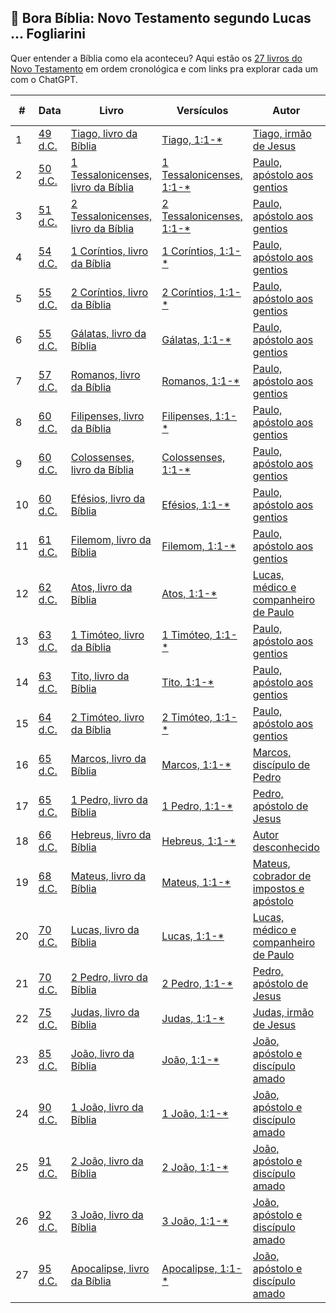 ## 📖 Bora Bíblia: Novo Testamento segundo Lucas ... Fogliarini

Quer entender a Bíblia como ela aconteceu? Aqui estão os [27 livros do Novo Testamento](http://chatgpt.com/?q=Por%20que%20a%20B%C3%ADblia%20tem%2027%20livros%20no%20novo%20testamento?) em ordem cronológica e com links pra explorar cada um com o ChatGPT.

| # | Data | Livro | Versículos | Autor | Local | Local Atual | Tipo |
|---|------|--------|------------|--------|--------|--------------|------|
| 1 | [49 d.C.](https://chatgpt.com?q=49+d.C.) | [Tiago, livro da Bíblia](https://chatgpt.com?q=Tiago,+livro+da+Bíblia) | [Tiago, 1:1-*](https://chatgpt.com?q=Tiago,+1:1-*) | [Tiago, irmão de Jesus](https://chatgpt.com?q=Tiago,+irmão+de+Jesus) | [Jerusalém](https://chatgpt.com?q=Jerusalém) | [Israel](https://chatgpt.com?q=Israel) | [Epístola](https://chatgpt.com?q=Epístola) |
| 2 | [50 d.C.](https://chatgpt.com?q=50+d.C.) | [1 Tessalonicenses, livro da Bíblia](https://chatgpt.com?q=1+Tessalonicenses,+livro+da+Bíblia) | [1 Tessalonicenses, 1:1-*](https://chatgpt.com?q=1+Tessalonicenses,+1:1-*) | [Paulo, apóstolo aos gentios](https://chatgpt.com?q=Paulo,+apóstolo+aos+gentios) | [Corinto](https://chatgpt.com?q=Corinto) | [Grécia](https://chatgpt.com?q=Grécia) | [Epístola](https://chatgpt.com?q=Epístola) |
| 3 | [51 d.C.](https://chatgpt.com?q=51+d.C.) | [2 Tessalonicenses, livro da Bíblia](https://chatgpt.com?q=2+Tessalonicenses,+livro+da+Bíblia) | [2 Tessalonicenses, 1:1-*](https://chatgpt.com?q=2+Tessalonicenses,+1:1-*) | [Paulo, apóstolo aos gentios](https://chatgpt.com?q=Paulo,+apóstolo+aos+gentios) | [Corinto](https://chatgpt.com?q=Corinto) | [Grécia](https://chatgpt.com?q=Grécia) | [Epístola](https://chatgpt.com?q=Epístola) |
| 4 | [54 d.C.](https://chatgpt.com?q=54+d.C.) | [1 Coríntios, livro da Bíblia](https://chatgpt.com?q=1+Coríntios,+livro+da+Bíblia) | [1 Coríntios, 1:1-*](https://chatgpt.com?q=1+Coríntios,+1:1-*) | [Paulo, apóstolo aos gentios](https://chatgpt.com?q=Paulo,+apóstolo+aos+gentios) | [Éfeso](https://chatgpt.com?q=Éfeso) | [Turquia](https://chatgpt.com?q=Turquia) | [Epístola](https://chatgpt.com?q=Epístola) |
| 5 | [55 d.C.](https://chatgpt.com?q=55+d.C.) | [2 Coríntios, livro da Bíblia](https://chatgpt.com?q=2+Coríntios,+livro+da+Bíblia) | [2 Coríntios, 1:1-*](https://chatgpt.com?q=2+Coríntios,+1:1-*) | [Paulo, apóstolo aos gentios](https://chatgpt.com?q=Paulo,+apóstolo+aos+gentios) | [Macedônia](https://chatgpt.com?q=Macedônia) | [Grécia](https://chatgpt.com?q=Grécia) | [Epístola](https://chatgpt.com?q=Epístola) |
| 6 | [55 d.C.](https://chatgpt.com?q=55+d.C.) | [Gálatas, livro da Bíblia](https://chatgpt.com?q=Gálatas,+livro+da+Bíblia) | [Gálatas, 1:1-*](https://chatgpt.com?q=Gálatas,+1:1-*) | [Paulo, apóstolo aos gentios](https://chatgpt.com?q=Paulo,+apóstolo+aos+gentios) | [Antioquia](https://chatgpt.com?q=Antioquia) | [Turquia](https://chatgpt.com?q=Turquia) | [Epístola](https://chatgpt.com?q=Epístola) |
| 7 | [57 d.C.](https://chatgpt.com?q=57+d.C.) | [Romanos, livro da Bíblia](https://chatgpt.com?q=Romanos,+livro+da+Bíblia) | [Romanos, 1:1-*](https://chatgpt.com?q=Romanos,+1:1-*) | [Paulo, apóstolo aos gentios](https://chatgpt.com?q=Paulo,+apóstolo+aos+gentios) | [Corinto](https://chatgpt.com?q=Corinto) | [Grécia](https://chatgpt.com?q=Grécia) | [Epístola](https://chatgpt.com?q=Epístola) |
| 8 | [60 d.C.](https://chatgpt.com?q=60+d.C.) | [Filipenses, livro da Bíblia](https://chatgpt.com?q=Filipenses,+livro+da+Bíblia) | [Filipenses, 1:1-*](https://chatgpt.com?q=Filipenses,+1:1-*) | [Paulo, apóstolo aos gentios](https://chatgpt.com?q=Paulo,+apóstolo+aos+gentios) | [Roma](https://chatgpt.com?q=Roma) | [Itália](https://chatgpt.com?q=Itália) | [Epístola](https://chatgpt.com?q=Epístola) |
| 9 | [60 d.C.](https://chatgpt.com?q=60+d.C.) | [Colossenses, livro da Bíblia](https://chatgpt.com?q=Colossenses,+livro+da+Bíblia) | [Colossenses, 1:1-*](https://chatgpt.com?q=Colossenses,+1:1-*) | [Paulo, apóstolo aos gentios](https://chatgpt.com?q=Paulo,+apóstolo+aos+gentios) | [Roma](https://chatgpt.com?q=Roma) | [Itália](https://chatgpt.com?q=Itália) | [Epístola](https://chatgpt.com?q=Epístola) |
| 10 | [60 d.C.](https://chatgpt.com?q=60+d.C.) | [Efésios, livro da Bíblia](https://chatgpt.com?q=Efésios,+livro+da+Bíblia) | [Efésios, 1:1-*](https://chatgpt.com?q=Efésios,+1:1-*) | [Paulo, apóstolo aos gentios](https://chatgpt.com?q=Paulo,+apóstolo+aos+gentios) | [Roma](https://chatgpt.com?q=Roma) | [Itália](https://chatgpt.com?q=Itália) | [Epístola](https://chatgpt.com?q=Epístola) |
| 11 | [61 d.C.](https://chatgpt.com?q=61+d.C.) | [Filemom, livro da Bíblia](https://chatgpt.com?q=Filemom,+livro+da+Bíblia) | [Filemom, 1:1-*](https://chatgpt.com?q=Filemom,+1:1-*) | [Paulo, apóstolo aos gentios](https://chatgpt.com?q=Paulo,+apóstolo+aos+gentios) | [Roma](https://chatgpt.com?q=Roma) | [Itália](https://chatgpt.com?q=Itália) | [Epístola](https://chatgpt.com?q=Epístola) |
| 12 | [62 d.C.](https://chatgpt.com?q=62+d.C.) | [Atos, livro da Bíblia](https://chatgpt.com?q=Atos,+livro+da+Bíblia) | [Atos, 1:1-*](https://chatgpt.com?q=Atos,+1:1-*) | [Lucas, médico e companheiro de Paulo](https://chatgpt.com?q=Lucas,+médico+e+companheiro+de+Paulo) | [Roma](https://chatgpt.com?q=Roma) | [Itália](https://chatgpt.com?q=Itália) | [Narrativa](https://chatgpt.com?q=Narrativa) |
| 13 | [63 d.C.](https://chatgpt.com?q=63+d.C.) | [1 Timóteo, livro da Bíblia](https://chatgpt.com?q=1+Timóteo,+livro+da+Bíblia) | [1 Timóteo, 1:1-*](https://chatgpt.com?q=1+Timóteo,+1:1-*) | [Paulo, apóstolo aos gentios](https://chatgpt.com?q=Paulo,+apóstolo+aos+gentios) | [Macedônia](https://chatgpt.com?q=Macedônia) | [Grécia](https://chatgpt.com?q=Grécia) | [Epístola](https://chatgpt.com?q=Epístola) |
| 14 | [63 d.C.](https://chatgpt.com?q=63+d.C.) | [Tito, livro da Bíblia](https://chatgpt.com?q=Tito,+livro+da+Bíblia) | [Tito, 1:1-*](https://chatgpt.com?q=Tito,+1:1-*) | [Paulo, apóstolo aos gentios](https://chatgpt.com?q=Paulo,+apóstolo+aos+gentios) | [Creta](https://chatgpt.com?q=Creta) | [Grécia](https://chatgpt.com?q=Grécia) | [Epístola](https://chatgpt.com?q=Epístola) |
| 15 | [64 d.C.](https://chatgpt.com?q=64+d.C.) | [2 Timóteo, livro da Bíblia](https://chatgpt.com?q=2+Timóteo,+livro+da+Bíblia) | [2 Timóteo, 1:1-*](https://chatgpt.com?q=2+Timóteo,+1:1-*) | [Paulo, apóstolo aos gentios](https://chatgpt.com?q=Paulo,+apóstolo+aos+gentios) | [Roma](https://chatgpt.com?q=Roma) | [Itália](https://chatgpt.com?q=Itália) | [Epístola](https://chatgpt.com?q=Epístola) |
| 16 | [65 d.C.](https://chatgpt.com?q=65+d.C.) | [Marcos, livro da Bíblia](https://chatgpt.com?q=Marcos,+livro+da+Bíblia) | [Marcos, 1:1-*](https://chatgpt.com?q=Marcos,+1:1-*) | [Marcos, discípulo de Pedro](https://chatgpt.com?q=Marcos,+discípulo+de+Pedro) | [Roma](https://chatgpt.com?q=Roma) | [Itália](https://chatgpt.com?q=Itália) | [Evangelho](https://chatgpt.com?q=Evangelho) |
| 17 | [65 d.C.](https://chatgpt.com?q=65+d.C.) | [1 Pedro, livro da Bíblia](https://chatgpt.com?q=1+Pedro,+livro+da+Bíblia) | [1 Pedro, 1:1-*](https://chatgpt.com?q=1+Pedro,+1:1-*) | [Pedro, apóstolo de Jesus](https://chatgpt.com?q=Pedro,+apóstolo+de+Jesus) | [Roma](https://chatgpt.com?q=Roma) | [Itália](https://chatgpt.com?q=Itália) | [Epístola](https://chatgpt.com?q=Epístola) |
| 18 | [66 d.C.](https://chatgpt.com?q=66+d.C.) | [Hebreus, livro da Bíblia](https://chatgpt.com?q=Hebreus,+livro+da+Bíblia) | [Hebreus, 1:1-*](https://chatgpt.com?q=Hebreus,+1:1-*) | [Autor desconhecido](https://chatgpt.com?q=Autor+desconhecido) | [Roma](https://chatgpt.com?q=Roma) | [Itália](https://chatgpt.com?q=Itália) | [Epístola](https://chatgpt.com?q=Epístola) |
| 19 | [68 d.C.](https://chatgpt.com?q=68+d.C.) | [Mateus, livro da Bíblia](https://chatgpt.com?q=Mateus,+livro+da+Bíblia) | [Mateus, 1:1-*](https://chatgpt.com?q=Mateus,+1:1-*) | [Mateus, cobrador de impostos e apóstolo](https://chatgpt.com?q=Mateus,+cobrador+de+impostos+e+apóstolo) | [Antioquia](https://chatgpt.com?q=Antioquia) | [Turquia](https://chatgpt.com?q=Turquia) | [Evangelho](https://chatgpt.com?q=Evangelho) |
| 20 | [70 d.C.](https://chatgpt.com?q=70+d.C.) | [Lucas, livro da Bíblia](https://chatgpt.com?q=Lucas,+livro+da+Bíblia) | [Lucas, 1:1-*](https://chatgpt.com?q=Lucas,+1:1-*) | [Lucas, médico e companheiro de Paulo](https://chatgpt.com?q=Lucas,+médico+e+companheiro+de+Paulo) | [Cesareia](https://chatgpt.com?q=Cesareia) | [Israel](https://chatgpt.com?q=Israel) | [Evangelho](https://chatgpt.com?q=Evangelho) |
| 21 | [70 d.C.](https://chatgpt.com?q=70+d.C.) | [2 Pedro, livro da Bíblia](https://chatgpt.com?q=2+Pedro,+livro+da+Bíblia) | [2 Pedro, 1:1-*](https://chatgpt.com?q=2+Pedro,+1:1-*) | [Pedro, apóstolo de Jesus](https://chatgpt.com?q=Pedro,+apóstolo+de+Jesus) | [Roma](https://chatgpt.com?q=Roma) | [Itália](https://chatgpt.com?q=Itália) | [Epístola](https://chatgpt.com?q=Epístola) |
| 22 | [75 d.C.](https://chatgpt.com?q=75+d.C.) | [Judas, livro da Bíblia](https://chatgpt.com?q=Judas,+livro+da+Bíblia) | [Judas, 1:1-*](https://chatgpt.com?q=Judas,+1:1-*) | [Judas, irmão de Jesus](https://chatgpt.com?q=Judas,+irmão+de+Jesus) | [Palestina](https://chatgpt.com?q=Palestina) | [Israel](https://chatgpt.com?q=Israel) | [Epístola](https://chatgpt.com?q=Epístola) |
| 23 | [85 d.C.](https://chatgpt.com?q=85+d.C.) | [João, livro da Bíblia](https://chatgpt.com?q=João,+livro+da+Bíblia) | [João, 1:1-*](https://chatgpt.com?q=João,+1:1-*) | [João, apóstolo e discípulo amado](https://chatgpt.com?q=João,+apóstolo+e+discípulo+amado) | [Éfeso](https://chatgpt.com?q=Éfeso) | [Turquia](https://chatgpt.com?q=Turquia) | [Evangelho](https://chatgpt.com?q=Evangelho) |
| 24 | [90 d.C.](https://chatgpt.com?q=90+d.C.) | [1 João, livro da Bíblia](https://chatgpt.com?q=1+João,+livro+da+Bíblia) | [1 João, 1:1-*](https://chatgpt.com?q=1+João,+1:1-*) | [João, apóstolo e discípulo amado](https://chatgpt.com?q=João,+apóstolo+e+discípulo+amado) | [Éfeso](https://chatgpt.com?q=Éfeso) | [Turquia](https://chatgpt.com?q=Turquia) | [Epístola](https://chatgpt.com?q=Epístola) |
| 25 | [91 d.C.](https://chatgpt.com?q=91+d.C.) | [2 João, livro da Bíblia](https://chatgpt.com?q=2+João,+livro+da+Bíblia) | [2 João, 1:1-*](https://chatgpt.com?q=2+João,+1:1-*) | [João, apóstolo e discípulo amado](https://chatgpt.com?q=João,+apóstolo+e+discípulo+amado) | [Éfeso](https://chatgpt.com?q=Éfeso) | [Turquia](https://chatgpt.com?q=Turquia) | [Epístola](https://chatgpt.com?q=Epístola) |
| 26 | [92 d.C.](https://chatgpt.com?q=92+d.C.) | [3 João, livro da Bíblia](https://chatgpt.com?q=3+João,+livro+da+Bíblia) | [3 João, 1:1-*](https://chatgpt.com?q=3+João,+1:1-*) | [João, apóstolo e discípulo amado](https://chatgpt.com?q=João,+apóstolo+e+discípulo+amado) | [Éfeso](https://chatgpt.com?q=Éfeso) | [Turquia](https://chatgpt.com?q=Turquia) | [Epístola](https://chatgpt.com?q=Epístola) |
| 27 | [95 d.C.](https://chatgpt.com?q=95+d.C.) | [Apocalipse, livro da Bíblia](https://chatgpt.com?q=Apocalipse,+livro+da+Bíblia) | [Apocalipse, 1:1-*](https://chatgpt.com?q=Apocalipse,+1:1-*) | [João, apóstolo e discípulo amado](https://chatgpt.com?q=João,+apóstolo+e+discípulo+amado) | [Ilha de Patmos](https://chatgpt.com?q=Ilha+de+Patmos) | [Grécia](https://chatgpt.com?q=Grécia) | [Profecia](https://chatgpt.com?q=Profecia) |